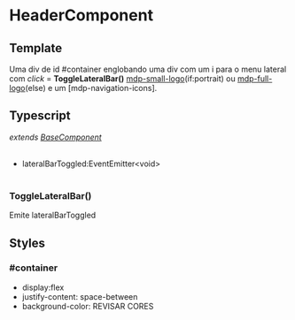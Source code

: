 # HeaderComponent

## Template
Uma div de id #container englobando uma div com um i para o menu lateral com *click* = **ToggleLateralBar()** [mdp-small-logo](/Docs/src/app/components/SmallLogo.md)\(if:portrait\) ou [mdp-full-logo](/Docs/src/app/components/FullLogo.md)\(else\) e um [mdp-navigation-icons].
## Typescript
*extends [BaseComponent](/Docs/src/app/components/BaseComponent.md)*<br><br>
- lateralBarToggled:EventEmitter\<void\><br><br>
### ToggleLateralBar()
Emite lateralBarToggled
## Styles
### \#container
- display:flex
- justify-content: space-between
- background-color: REVISAR CORES